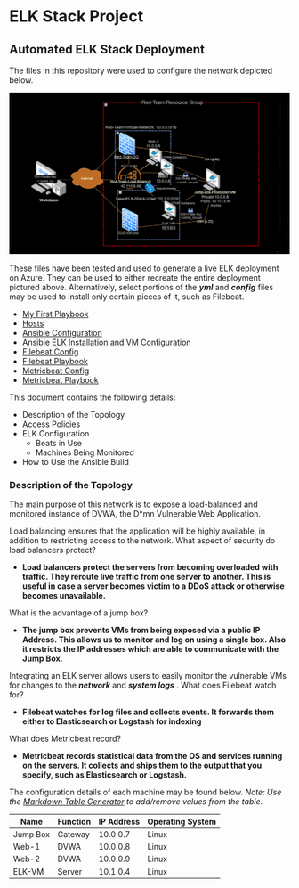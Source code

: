 # ELK Stack Project
## Automated ELK Stack Deployment
The files in this repository were used to configure the network depicted below.

![Network Diagram](https://github.com/GanemRahman/ELK_Stack_Project/blob/main/Network_Diagram.png)

These files have been tested and used to generate a live ELK deployment on Azure. They can be used to either recreate the entire deployment pictured above. Alternatively, select portions of the **_yml_** and **_config_** files may be used to install only certain pieces of it, such as Filebeat.

* [My First Playbook](https://github.com/GanemRahman/ELK_Stack_Project/blob/main/ansible/Docker/pentest.yml "My First Playbook")
* [Hosts](https://github.com/GanemRahman/ELK_Stack_Project/blob/main/ansible/hosts.yml "Hosts File")
* [Ansible Configuration](https://github.com/GanemRahman/ELK_Stack_Project/blob/main/ansible/ansible.cfg "Ansible Configuration File")
* [Ansible ELK Installation and VM Configuration](https://github.com/GanemRahman/ELK_Stack_Project/blob/main/ansible/ELK_Stack/install-elk.yml "ELK Installation and VM Configuration file")
* [Filebeat Config](https://github.com/GanemRahman/ELK_Stack_Project/blob/main/ansible/Filebeat/filebeat-config.yml "Filebeat Configuration File")
* [Filebeat Playbook](https://github.com/GanemRahman/ELK_Stack_Project/blob/main/ansible/Filebeat/filebeat-playbook.yml "Filebeat Playbook")
* [Metricbeat Config](https://github.com/GanemRahman/ELK_Stack_Project/blob/main/metricbeat-config.yml "Metricbeat Configuration File")
* [Metricbeat Playbook](https://github.com/GanemRahman/ELK_Stack_Project/blob/main/metricbeat-playbook.yml "Metricbeat Playbook")

This document contains the following details:
- Description of the Topology
- Access Policies
- ELK Configuration
  - Beats in Use
  - Machines Being Monitored
- How to Use the Ansible Build


### Description of the Topology

The main purpose of this network is to expose a load-balanced and monitored instance of DVWA, the D*mn Vulnerable Web Application.

Load balancing ensures that the application will be highly available, in addition to restricting access to the network.
What aspect of security do load balancers protect? 
  -  **Load balancers protect the servers from becoming overloaded with traffic. They reroute live traffic from one server to another. This is useful in case a server becomes victim to a DDoS attack or otherwise becomes unavailable.**

What is the advantage of a jump box?
 -  **The jump box prevents VMs from being exposed via a public IP Address. This allows us to monitor and log on using a single box. Also it restricts the IP addresses which are able to communicate with the Jump Box.**

Integrating an ELK server allows users to easily monitor the vulnerable VMs for changes to the **_network_** and **_system logs_** .
What does Filebeat watch for?
  -  **Filebeat watches for log files and collects events. It forwards them either to Elasticsearch or Logstash for indexing**  

What does Metricbeat record?
  -  **Metricbeat records statistical data from the OS and services running on the servers. It collects and ships them to the output that you specify, such as Elasticsearch or Logstash.**

The configuration details of each machine may be found below.
_Note: Use the [Markdown Table Generator](http://www.tablesgenerator.com/markdown_tables) to add/remove values from the table_.

| Name       | Function | IP Address | Operating System |
|------------|----------|------------|------------------|
| Jump Box   | Gateway  | 10.0.0.7   | Linux            |
| Web-1      |  DVWA    | 10.0.0.8   | Linux            |
| Web-2      |  DVWA    | 10.0.0.9   | Linux            |
| ELK-VM     | Server   | 10.1.0.4   | Linux            |

